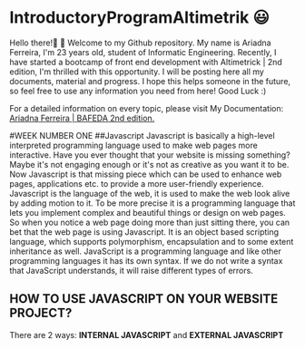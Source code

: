 # IntroductoryProgramAltimetrik :smiley:
Hello there!:wave: :wave: Welcome to my Github repository. My name is Ariadna Ferreira, I'm 23 years old, student of Informatic Engineering.
Recently, I have started a bootcamp of front end development with Altimetrick | 2nd edition, I'm thrilled with this opportunity. I will be posting here all my documents, material and progress. I hope this helps someone in the future, so feel free to use any information you need from here! 
Good Luck :)

For a detailed information on every topic, please visit My Documentation: [Ariadna Ferreira | BAFEDA 2nd edition.](https://docs.google.com/document/d/1ZryFCgftlsIX_5totunmEqqRSNZ_iNu28rxVZfv8q6s/edit?usp=sharing)

#WEEK NUMBER ONE
##Javascript
Javascript is basically a high-level interpreted programming language used to make web pages more interactive. Have you ever thought that your website is missing something?
Maybe it's not engaging enough or it's not as creative as you want it to be. Now Javascript is that missing piece which can be used to enhance web pages, applications etc. to provide a more user-friendly experience. Javascript is the language of the web, it is used to make the web look alive by adding motion to it. To be more precise it is a programming language that lets you implement complex and beautiful things or design on web pages. So when you notice a web page doing more than just sitting there, you can bet that the web page is using Javascript. 
It is an object based scripting language, which supports polymorphism, encapsulation and to some extent inheritance as well.
JavaScript is a programming language and like other programming languages it has its own syntax. If we do not write a syntax that JavaScript understands, it will raise different types of errors.
## HOW TO USE JAVASCRIPT ON YOUR WEBSITE PROJECT?
There are 2 ways: **INTERNAL JAVASCRIPT** and **EXTERNAL JAVASCRIPT**



